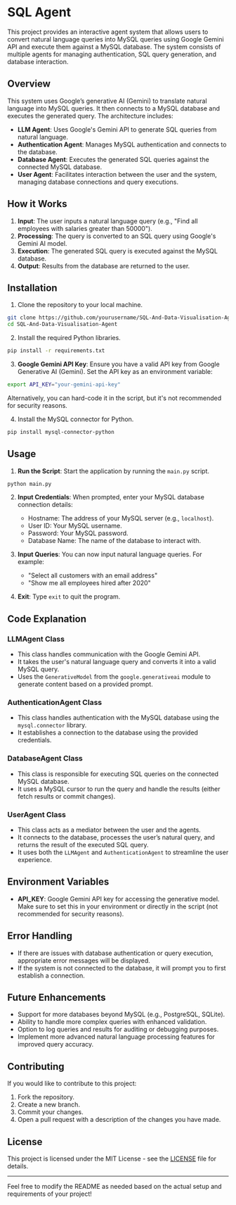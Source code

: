 # SQL Agent

This project provides an interactive agent system that allows users to convert natural language queries into MySQL queries using Google Gemini API and execute them against a MySQL database. The system consists of multiple agents for managing authentication, SQL query generation, and database interaction.

## **Overview**

This system uses Google’s generative AI (Gemini) to translate natural language into MySQL queries. It then connects to a MySQL database and executes the generated query. The architecture includes:

- **LLM Agent**: Uses Google's Gemini API to generate SQL queries from natural language.
- **Authentication Agent**: Manages MySQL authentication and connects to the database.
- **Database Agent**: Executes the generated SQL queries against the connected MySQL database.
- **User Agent**: Facilitates interaction between the user and the system, managing database connections and query executions.

## **How it Works**

1. **Input**: The user inputs a natural language query (e.g., "Find all employees with salaries greater than 50000").
2. **Processing**: The query is converted to an SQL query using Google's Gemini AI model.
3. **Execution**: The generated SQL query is executed against the MySQL database.
4. **Output**: Results from the database are returned to the user.

## **Installation**

1. Clone the repository to your local machine.

```bash
git clone https://github.com/yourusername/SQL-And-Data-Visualisation-Agent.git
cd SQL-And-Data-Visualisation-Agent
```

2. Install the required Python libraries.

```bash
pip install -r requirements.txt
```

3. **Google Gemini API Key**: Ensure you have a valid API key from Google Generative AI (Gemini). Set the API key as an environment variable:

```bash
export API_KEY="your-gemini-api-key"
```

Alternatively, you can hard-code it in the script, but it's not recommended for security reasons.

4. Install the MySQL connector for Python.

```bash
pip install mysql-connector-python
```

## **Usage**

1. **Run the Script**: Start the application by running the `main.py` script.

```bash
python main.py
```

2. **Input Credentials**: When prompted, enter your MySQL database connection details:
    - Hostname: The address of your MySQL server (e.g., `localhost`).
    - User ID: Your MySQL username.
    - Password: Your MySQL password.
    - Database Name: The name of the database to interact with.

3. **Input Queries**: You can now input natural language queries. For example:
    - "Select all customers with an email address"
    - "Show me all employees hired after 2020"

4. **Exit**: Type `exit` to quit the program.

## **Code Explanation**

### **LLMAgent Class**

- This class handles communication with the Google Gemini API.
- It takes the user's natural language query and converts it into a valid MySQL query.
- Uses the `GenerativeModel` from the `google.generativeai` module to generate content based on a provided prompt.

### **AuthenticationAgent Class**

- This class handles authentication with the MySQL database using the `mysql.connector` library.
- It establishes a connection to the database using the provided credentials.

### **DatabaseAgent Class**

- This class is responsible for executing SQL queries on the connected MySQL database.
- It uses a MySQL cursor to run the query and handle the results (either fetch results or commit changes).

### **UserAgent Class**

- This class acts as a mediator between the user and the agents.
- It connects to the database, processes the user’s natural query, and returns the result of the executed SQL query.
- It uses both the `LLMAgent` and `AuthenticationAgent` to streamline the user experience.

## **Environment Variables**

- **API_KEY**: Google Gemini API key for accessing the generative model. Make sure to set this in your environment or directly in the script (not recommended for security reasons).

## **Error Handling**

- If there are issues with database authentication or query execution, appropriate error messages will be displayed.
- If the system is not connected to the database, it will prompt you to first establish a connection.

## **Future Enhancements**

- Support for more databases beyond MySQL (e.g., PostgreSQL, SQLite).
- Ability to handle more complex queries with enhanced validation.
- Option to log queries and results for auditing or debugging purposes.
- Implement more advanced natural language processing features for improved query accuracy.

## **Contributing**

If you would like to contribute to this project:

1. Fork the repository.
2. Create a new branch.
3. Commit your changes.
4. Open a pull request with a description of the changes you have made.

## **License**

This project is licensed under the MIT License - see the [LICENSE](LICENSE) file for details.

---

Feel free to modify the README as needed based on the actual setup and requirements of your project!
